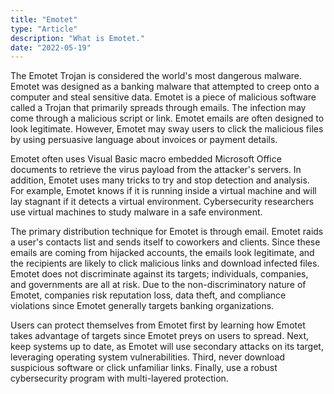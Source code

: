 ```yaml
---
title: "Emotet"
type: "Article"
description: "What is Emotet."
date: "2022-05-19"
---
```


The Emotet Trojan is considered the world's most dangerous malware. Emotet was designed as a banking malware that attempted to creep onto a computer and steal sensitive data. Emotet is a piece of malicious software called a Trojan that primarily spreads through emails. The infection may come through a malicious script or link. Emotet emails are often designed to look legitimate. However, Emotet may sway users to click the malicious files by using persuasive language about invoices or payment details. 

Emotet often uses Visual Basic macro embedded Microsoft Office documents to retrieve the virus payload from the attacker's servers. In addition, Emotet uses many tricks to try and stop detection and analysis. For example, Emotet knows if it is running inside a virtual machine and will lay stagnant if it detects a virtual environment. Cybersecurity researchers use virtual machines to study malware in a safe environment.

The primary distribution technique for Emotet is through email. Emotet raids a user's contacts list and sends itself to coworkers and clients. Since these emails are coming from hijacked accounts, the emails look legitimate, and the recipients are likely to click malicious links and download infected files. Emotet does not discriminate against its targets; individuals, companies, and governments are all at risk. Due to the non-discriminatory nature of Emotet, companies risk reputation loss, data theft, and compliance violations since Emotet generally targets banking organizations. 

Users can protect themselves from Emotet first by learning how Emotet takes advantage of targets since Emotet preys on users to spread. Next, keep systems up to date, as Emotet will use secondary attacks on its target, leveraging operating system vulnerabilities. Third, never download suspicious software or click unfamiliar links. Finally, use a robust cybersecurity program with multi-layered protection.
